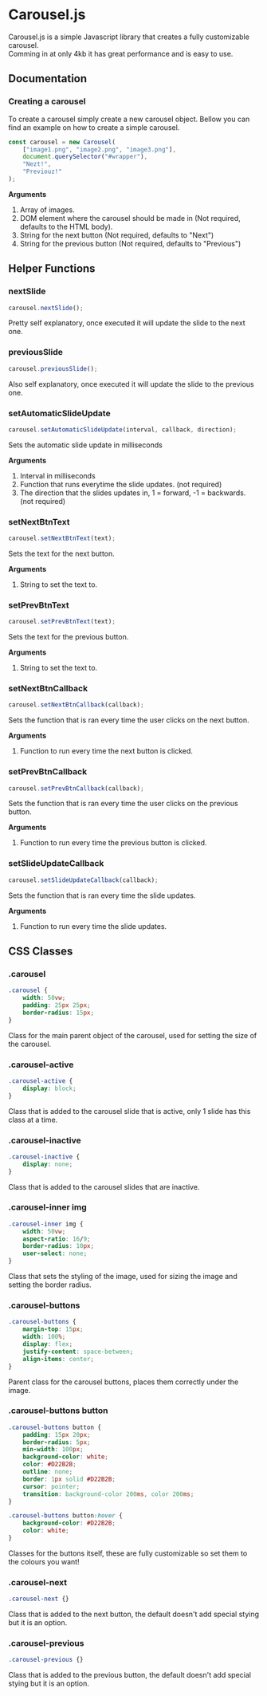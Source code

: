# Carousel.js
Carousel.js is a simple Javascript library that creates a fully customizable carousel.<br>
Comming in at only 4kb it has great performance and is easy to use.

## Documentation

### Creating a carousel
To create a carousel simply create a new carousel object.
Bellow you can find an example on how to create a simple carousel.
```js
const carousel = new Carousel(
    ["image1.png", "image2.png", "image3.png"],
    document.querySelector("#wrapper"),
    "Nezt!",
    "Previouz!"
);
```


**Arguments**


1. Array of images.
2. DOM element where the carousel should be made in (Not required, defaults to the HTML body).
3. String for the next button (Not required, defaults to "Next")
3. String for the previous button (Not required, defaults to "Previous")

## Helper Functions

### nextSlide
```js
carousel.nextSlide();
```
Pretty self explanatory, once executed it will update the slide to the next one.

### previousSlide
```js
carousel.previousSlide();
```
Also self explanatory, once executed it will update the slide to the previous one.

### setAutomaticSlideUpdate
```js
carousel.setAutomaticSlideUpdate(interval, callback, direction);
```
Sets the automatic slide update in milliseconds

**Arguments**

1. Interval in milliseconds
2. Function that runs everytime the slide updates. (not required)
3. The direction that the slides updates in, 1 = forward, -1 = backwards. (not required)

### setNextBtnText
```js
carousel.setNextBtnText(text);
```
Sets the text for the next button.

**Arguments**

1. String to set the text to.

### setPrevBtnText
```js
carousel.setPrevBtnText(text);
```
Sets the text for the previous button.

**Arguments**

1. String to set the text to.

### setNextBtnCallback
```js
carousel.setNextBtnCallback(callback);
```
Sets the function that is ran every time the user clicks on the next button.

**Arguments**

1. Function to run every time the next button is clicked.

### setPrevBtnCallback
```js
carousel.setPrevBtnCallback(callback);
```
Sets the function that is ran every time the user clicks on the previous button.

**Arguments**

1. Function to run every time the previous button is clicked.

### setSlideUpdateCallback
```js
carousel.setSlideUpdateCallback(callback);
```
Sets the function that is ran every time the slide updates.

**Arguments**

1. Function to run every time the slide updates.

## CSS Classes

### .carousel
```css
.carousel {
    width: 50vw;
    padding: 25px 25px;
    border-radius: 15px;
}
```
Class for the main parent object of the carousel, used for setting the size of the carousel.

### .carousel-active
```css
.carousel-active {
    display: block;
}
```
Class that is added to the carousel slide that is active, only 1 slide has this class at a time.

### .carousel-inactive
```css
.carousel-inactive {
    display: none;
}
```
Class that is added to the carousel slides that are inactive.

### .carousel-inner img
```css
.carousel-inner img {
    width: 50vw;
    aspect-ratio: 16/9;
    border-radius: 10px;
    user-select: none;
}
```
Class that sets the styling of the image, used for sizing the image and setting the border radius.

### .carousel-buttons
```css
.carousel-buttons {
    margin-top: 15px;
    width: 100%;
    display: flex;
    justify-content: space-between;
    align-items: center;
}
```
Parent class for the carousel buttons, places them correctly under the image.

### .carousel-buttons button
```css
.carousel-buttons button {
    padding: 15px 20px;
    border-radius: 5px;
    min-width: 100px;
    background-color: white;
    color: #D22B2B;
    outline: none;
    border: 1px solid #D22B2B;
    cursor: pointer;
    transition: background-color 200ms, color 200ms;
}

.carousel-buttons button:hover {
    background-color: #D22B2B;
    color: white;
}
```
Classes for the buttons itself, these are fully customizable so set them to the colours you want!

### .carousel-next
```css
.carousel-next {}
```
Class that is added to the next button, the default doesn't add special stying but it is an option.

### .carousel-previous
```css
.carousel-previous {}
```
Class that is added to the previous button, the default doesn't add special stying but it is an option.
